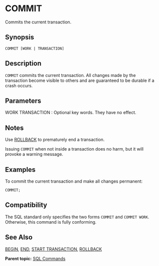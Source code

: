 # COMMIT 

Commits the current transaction.

## <a id="section2"></a>Synopsis 

``` {#sql_command_synopsis}
COMMIT [WORK | TRANSACTION]
```

## <a id="section3"></a>Description 

`COMMIT` commits the current transaction. All changes made by the transaction become visible to others and are guaranteed to be durable if a crash occurs.

## <a id="section4"></a>Parameters 

WORK
TRANSACTION
:   Optional key words. They have no effect.

## <a id="section5"></a>Notes 

Use [ROLLBACK](ROLLBACK.html) to prematurely end a transaction.

Issuing `COMMIT` when not inside a transaction does no harm, but it will provoke a warning message.

## <a id="section6"></a>Examples 

To commit the current transaction and make all changes permanent:

```
COMMIT;
```

## <a id="section7"></a>Compatibility 

The SQL standard only specifies the two forms `COMMIT` and `COMMIT WORK`. Otherwise, this command is fully conforming.

## <a id="section8"></a>See Also 

[BEGIN](BEGIN.html), [END](END.html), [START TRANSACTION](START_TRANSACTION.html), [ROLLBACK](ROLLBACK.html)

**Parent topic:** [SQL Commands](../sql_commands/sql_ref.html)

